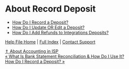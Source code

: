  About Record Deposit
==========

* [How Do I Record a Deposit?](https://ispolitical.com/How-Do-I-Record-a-Deposit)
* [How Do I Update OR Edit a Deposit?](https://ispolitical.com/How-Do-I-Update-OR-Edit-a-Deposit)
* [How Do I Add Refunds to Integrations Deposits?](https://ispolitical.com/Adding-Refunds-to-Integrations-Deposits)

[Help File Home](/help/) | [Full Index](/Help-File-Directory/) | [Contact Support](mailto:support@ISPolitical.com)

[⇑ About Accounting in ISP](/About-Accounting-in-ISP)  
[« What Is Bank Statement Reconciliation & How Do I Use It?](/What-Is-Bank-Statement-Reconciliation-How-Do-I-Use-It)  
[How Do I Record a Deposit? »](/How-Do-I-Record-a-Deposit)
